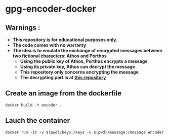 # gpg-encoder-docker

## Warnings :
- **This repository is for educational purposes only.**
- **The code comes with no warranty**
- **The idea is to emulate the exchange of encrypted messages between two fictional characters: Athos and Porthos**
    - **Using the public key of Athos, Porthos encrypts a message**
    - **Using its private key, Athos can decrypt the message**
    - **This repository only concerns encrypting the message**
    - **The decrypting part is at [this repository]([https://github.com/juanluck/athos-decrypts-porthos](https://github.com/juanluck/athos-decrypte-porthos))**

## Create an image from the dockerfile

```
docker build -t encoder .
```

## Lauch the container

```
docker run -it -v $(pwd)/keys:/keys -v $(pwd)/message:/message encoder
```
